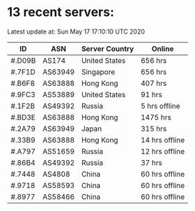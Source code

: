 # 13 recent servers:

Latest update at: Sun May 17 17:10:10 UTC 2020

| ID | ASN | Server Country | Online |
| -- | --- | -------------- | ------ |
| #.D09B | AS174 | United States | 656 hrs |
| #.7F1D | AS63949 | Singapore | 656 hrs |
| #.B6F8 | AS63888 | Hong Kong | 407 hrs |
| #.9FC3 | AS53889 | United States | 91 hrs |
| #.1F2B | AS49392 | Russia | 5 hrs offline |
| #.BD3E | AS63888 | Hong Kong | 1475 hrs |
| #.2A79 | AS63949 | Japan | 315 hrs |
| #.33B9 | AS63888 | Hong Kong | 14 hrs offline |
| #.A797 | AS51659 | Russia | 12 hrs offline |
| #.86B4 | AS49392 | Russia | 37 hrs |
| #.7448 | AS4808 | China | 60 hrs offline |
| #.9718 | AS58593 | China | 60 hrs offline |
| #.8977 | AS58466 | China | 60 hrs offline |

